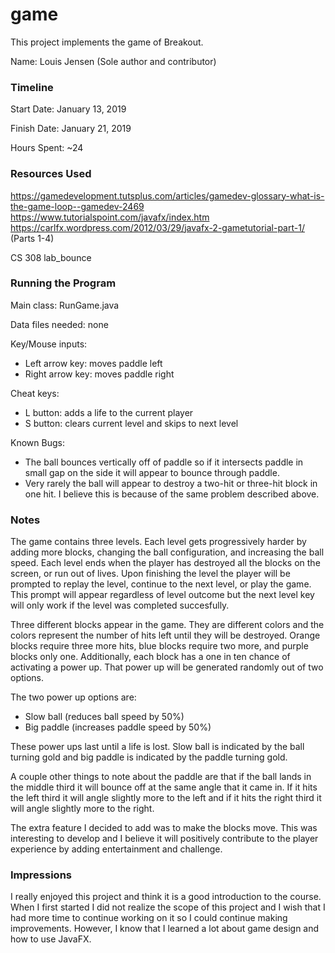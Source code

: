 game
====

This project implements the game of Breakout.

Name: Louis Jensen (Sole author and contributor)


### Timeline

Start Date: January 13, 2019

Finish Date: January 21, 2019

Hours Spent: ~24

### Resources Used
https://gamedevelopment.tutsplus.com/articles/gamedev-glossary-what-is-the-game-loop--gamedev-2469
https://www.tutorialspoint.com/javafx/index.htm                                                             
https://carlfx.wordpress.com/2012/03/29/javafx-2-gametutorial-part-1/ (Parts 1-4)

CS 308 lab_bounce


### Running the Program

Main class: RunGame.java

Data files needed: none

Key/Mouse inputs: 
* Left arrow key: moves paddle left
* Right arrow key: moves paddle right

Cheat keys:
* L button: adds a life to the current player
* S button: clears current level and skips to next level


Known Bugs:
* The ball bounces vertically off of paddle so if it intersects paddle in small gap on the side it will appear to bounce through paddle.
* Very rarely the ball will appear to destroy a two-hit or three-hit block in one hit. I believe this is because of the same problem described above.

### Notes
The game contains three levels. Each level gets progressively harder by adding more blocks, changing the ball configuration, and increasing the ball speed.
Each level ends when the player has destroyed all the blocks on the screen, or run out of lives. Upon finishing the level the player will be prompted to replay 
the level, continue to the next level, or play the game. This prompt will appear regardless of level outcome but the next level key will only work if the level
was completed succesfully.

Three different blocks appear in the game. They are different colors and the colors represent the number of hits left until they will be destroyed. 
Orange blocks require three more hits, blue blocks require two more, and purple blocks only one. Additionally, each block has a one in ten chance of
activating a power up. That power up will be generated randomly out of two options.

The two power up options are:
* Slow ball (reduces ball speed by 50%)
* Big paddle (increases paddle speed by 50%)

These power ups last until a life is lost. Slow ball is indicated by the ball turning gold and big paddle is indicated by the paddle turning gold.

A couple other things to note about the paddle are that if the ball lands in the middle third it will bounce off at the same angle that it came in. If it
hits the left third it will angle slightly more to the left and if it hits the right third it will angle slightly more to the right.

The extra feature I decided to add was to make the blocks move. This was interesting to develop and I believe it will positively contribute to the
player experience by adding entertainment and challenge.


### Impressions
I really enjoyed this project and think it is a good introduction to the course. When I first started I did not realize the scope of this project
and I wish that I had more time to continue working on it so I could continue making improvements. However, I know that I learned a lot about
game design and how to use JavaFX.

